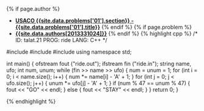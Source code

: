 <a name="2013331024.01"></a>

{% if page.author %}
- **[USACO {{site.data.problems['01'].section}} - {{site.data.problems['01'].title}}]({{site.baseurl}}/problem/01)**
{% endif %}
{% if page.problem %}
- **[{{site.data.authors[2013331024]}}]({{site.baseurl}}/author/2013331024)**
{% endif %}
{% highlight cpp %}
/*
ID: talat.21
PROG: ride
LANG: C++
*/

#include <iostream>
#include <fstream>
#include <string>
using namespace std;

int main() {
    ofstream fout ("ride.out");
    ifstream fin ("ride.in");
    string name, ufo;
    int num, unum;
    while (fin >> name >> ufo) {
        num = unum = 1;
        for (int i = 0; i < name.size(); i++) {
            num *= name[i] - 'A' + 1;
        }
        for (int j = 0; j < ufo.size(); j++) {
            unum *= ufo[j] - 'A' + 1;
        }
        if (num % 47 == unum % 47) {
            fout << "GO" << endl;
        } else {
            fout << "STAY" << endl;
        }
    }
    return 0;
}


{% endhighlight %}